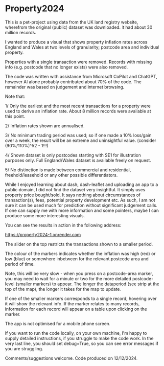 # Property2024

This is a pet-project using data from the UK land registry website, wherefrom the original (public) dataset was downloaded. It had about 30 million records.

I wanted to produce a visual that shows property inflation rates across England and Wales at two levels of granularity; postcode area and individual property. 

Properties with a single transaction were removed. Records with missing info (e.g. postcode that no longer exists) were also removed. 

The code was written with assistance from Microsoft CoPilot and ChatGPT, however AI alone probably contributed about 70% of the code.
The remainder was based on judgement and internet browsing.

Note that: 

  1/ Only the earliest and the most recent transactions for a property were used to derive an inflation rate. About 8 million records were available at this point. 

  2/ Inflation rates shown are annualised.

  3/ No minimum trading period was used; so if one made a 10% loss/gain over a week, the result will be an extreme and uninsightful value. (consider (90%/110%)^52 - 1!!!)

  4/ Shown dataset is only postcodes starting with SE1 for illustration purposes only. Full England/Wales dataset is available freely on request.
  
  5/ No distinction is made between commercial and residential, freehold/leasehold or any other possible differentiators. 

While I enjoyed learning about dash, dash-leaflet and uploading an app to a public domain, I did not find the dataset very insightful. It simply uses property price bought/sold. It says nothing about circumstances of transaction(s), fees, potential property development etc. As such, I am not sure it can be used much for prediction without significant judgement calls. If one can supply me with more information and some pointers, maybe I can produce some more interesting visuals.


You can see the results in action in the following address: 

https://property2024-1.onrender.com


The slider on the top restricts the transactions shown to a smaller period.

The colour of the markers indicates whether the inflation was high (red) or low (blue) or somewhere inbetween for the relevant postcode area and period of time.

Note, this will be very slow - when you press on a postcode-area marker, you may need to wait for a minute or two for the more detailed postcode-level (smaller markers) to appear. The longer the dataperiod (see strip at the top of the map), the longer it takes for the map to update.

If one of the smaller markers corresponds to a single record, hovering over it will show the relevant info. If the marker relates to many records, information for each record will appear on a table upon clicking on the marker.

The app is not optimised for a mobile phone screen.

If you want to run the code locally, on your own machine, I'm happy to supply detailed instructions, if you struggle to make the code work. In the very last line, you should set debug=True, so you can see error messages if you are struggling. 

Comments/suggestions welcome. Code produced on 12/12/2024.
